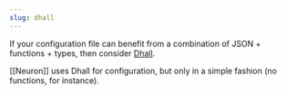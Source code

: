 ```yaml
---
slug: dhall
---
```


If your configuration file can benefit from a combination of JSON + functions + types, then consider [Dhall](https://dhall-lang.org/).

[[Neuron]] uses Dhall for configuration, but only in a simple fashion (no functions, for instance).
